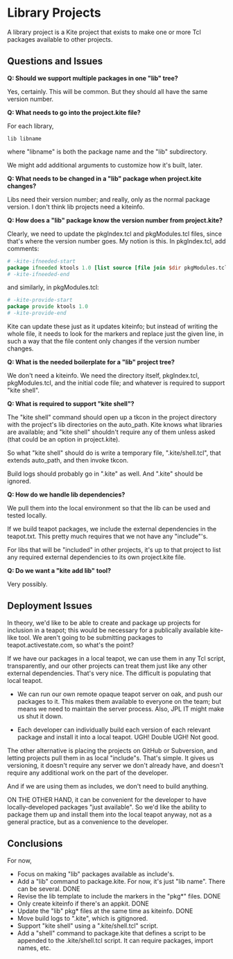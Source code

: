# Library Projects

A library project is a Kite project that exists to make one or more Tcl
packages available to other projects.

## Questions and Issues

**Q: Should we support multiple packages in one "lib" tree?**

Yes, certainly.  This will be common.  But they should all have the
same version number.

**Q: What needs to go into the project.kite file?**

For each library, 

    lib libname

where "libname" is both the package name and the "lib" subdirectory.

We might add additional arguments to customize how it's built, later.

**Q: What needs to be changed in a "lib" package when project.kite changes?**

Libs need their version number; and really, only as the normal package 
version.  I don't think lib projects need a kiteinfo.

**Q: How does a "lib" package know the version number from project.kite?**

Clearly, we need to update the pkgIndex.tcl and pkgModules.tcl files,
since that's where the version number goes.  My notion is this.  In 
pkgIndex.tcl, add comments:

```tcl
# -kite-ifneeded-start
package ifneeded ktools 1.0 [list source [file join $dir pkgModules.tcl]]
# -kite-ifneeded-end
```

and similarly, in pkgModules.tcl:

```tcl
# -kite-provide-start
package provide ktools 1.0
# -kite-provide-end
```

Kite can update these just as it updates kiteinfo; but instead of writing
the whole file, it needs to look for the markers and replace just the
given line, in such a way that the file content only changes if the 
version number changes.

**Q: What is the needed boilerplate for a "lib" project tree?**

We don't need a kiteinfo.  We need the directory itself, pkgIndex.tcl,
pkgModules.tcl, and the initial code file; and whatever is required to
support "kite shell".

**Q: What is required to support "kite shell"?**

The "kite shell" command should open up a tkcon in the project directory
with the project's lib directories on the auto_path.  Kite knows what 
libraries are available; and "kite shell" shouldn't require any of them
unless asked (that could be an option in project.kite).

So what "kite shell" should do is write a temporary file, ".kite/shell.tcl",
that extends auto_path, and then invoke tkcon.

Build logs should probably go in ".kite" as well.  And ".kite" should be
ignored.

**Q: How do we handle lib dependencies?**

We pull them into the local environment so that the lib can be used and
tested locally.

If we build teapot packages, we include the external dependencies in the
teapot.txt.  This pretty much requires that we not have any "include"'s.

For libs that will be "included" in other projects, it's up to that 
project to list any required external dependencies to its own 
project.kite file.

**Q: Do we want a "kite add lib" tool?**

Very possibly.


## Deployment Issues

In theory, we'd like to be able to create and package up projects for
inclusion in a teapot; this would be necessary for a publically 
available kite-like tool.  We aren't going to be submitting packages to
teapot.activestate.com, so what's the point?

If we have our packages in a local teapot, we can use them in any
Tcl script, transparently, and our other projects can treat them just
like any other external dependencies.  That's very nice.  The difficult
is populating that local teapot.

* We can run our own remote opaque teapot server on oak, and push our
  packages to it.  This makes them available to everyone on the team;
  but means we need to maintain the server process.  Also, JPL IT might
  make us shut it down.

* Each developer can individually build each version of each relevant 
  package and install it into a local teapot.  UGH!  Double UGH!  Not
  good.

The other alternative is placing the projects on GitHub or Subversion,
and letting projects pull them in as local "include"s.  That's simple.
It gives us versioning, it doesn't require any server we don't already
have, and doesn't require any additional work on the part of the developer.

And if we are using them as includes, we don't need to build anything.

ON THE OTHER HAND, it can be convenient for the developer to have 
locally-developed packages "just available".  So we'd like the ability
to package them up and install them into the local teapot anyway,
not as a general practice, but as a convenience to the developer.

## Conclusions

For now,

* Focus on making "lib" packages available as include's.
* Add a "lib" command to package.kite.  For now, it's just "lib name".
  There can be several. DONE
* Revise the lib template to include the markers in the "pkg*" files.
  DONE
* Only create kiteinfo if there's an appkit. DONE
* Update the "lib" pkg* files at the same time as kiteinfo. DONE
* Move build logs to ".kite", which is gitignored.
* Support "kite shell" using a ".kite/shell.tcl" script.
* Add a "shell" command to package.kite that defines a script to be 
  appended to the .kite/shell.tcl script.  It can require packages, 
  import names, etc.
